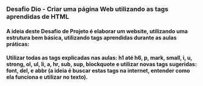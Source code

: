 ### Desafio Dio - Criar uma página Web utilizando as tags aprendidas de HTML

#### A ideia deste Desafio de Projeto é elaborar um website, utilizando uma estrutura bem básica, utilizando tags aprendidas durante as aulas práticas:
 
#### Utilizar todas as tags explicadas nas aulas: h1 até h6, p, mark, small, i, u, strong, ol, ul, li, a, hr, sub, sup, blockquote e utilizar novas tags sugeridas: font, del, e abbr (a ideia é buscar estas tags na internet, entender como ela funciona e utilizar no texto).
